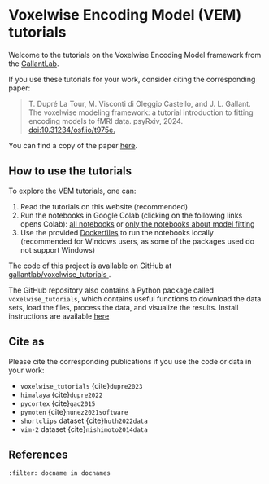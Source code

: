 # Voxelwise Encoding Model (VEM) tutorials

Welcome to the tutorials on the Voxelwise Encoding Model framework from the
[GallantLab](https://gallantlab.org).

If you use these tutorials for your work, consider citing the corresponding paper:

> T. Dupré La Tour, M. Visconti di Oleggio Castello, and J. L. Gallant. The voxelwise modeling framework: a tutorial introduction to fitting encoding models to fMRI data. psyRxiv, 2024. [doi:10.31234/osf.io/t975e.](https://doi.org/10.31234/osf.io/t975e)

You can find a copy of the paper [here](https://github.com/gallantlab/voxelwise_tutorials/blob/main/paper/voxelwise_tutorials_paper.pdf).

## How to use the tutorials

To explore the VEM tutorials, one can:

1. Read the tutorials on this website (recommended)
2. Run the notebooks in Google Colab (clicking on the following links opens Colab):
  [all notebooks](https://colab.research.google.com/github/gallantlab/voxelwise_tutorials/blob/main/tutorials/notebooks/shortclips/merged_for_colab.ipynb) or [only the notebooks about model fitting](https://colab.research.google.com/github/gallantlab/voxelwise_tutorials/blob/main/tutorials/notebooks/shortclips/merged_for_colab_model_fitting.ipynb)
3. Use the provided [Dockerfiles](https://github.com/gallantlab/voxelwise_tutorials/tree/main/docker) to run the notebooks locally (recommended for Windows users, as some of the packages used do not support Windows)

The code of this project is available on GitHub at [gallantlab/voxelwise_tutorials
](https://github.com/gallantlab/voxelwise_tutorials). 

The GitHub repository also contains a Python package called
`voxelwise_tutorials`, which contains useful functions to download the data
sets, load the files, process the data, and visualize the results. Install
instructions are available [here](voxelwise_package.rst)

## Cite as

Please cite the corresponding publications if you use the code or data in your work:
- `voxelwise_tutorials` {cite}`dupre2023`
- `himalaya` {cite}`dupre2022`
- `pycortex` {cite}`gao2015`
- `pymoten` {cite}`nunez2021software`
- `shortclips` dataset {cite}`huth2022data`
- `vim-2` dataset {cite}`nishimoto2014data`

## References
```{bibliography}
:filter: docname in docnames
```